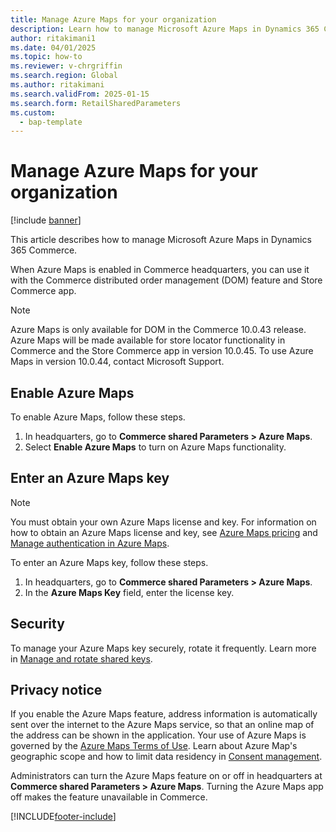 ```yaml
---
title: Manage Azure Maps for your organization
description: Learn how to manage Microsoft Azure Maps in Dynamics 365 Commerce.
author: ritakimani1
ms.date: 04/01/2025
ms.topic: how-to
ms.reviewer: v-chrgriffin
ms.search.region: Global
ms.author: ritakimani
ms.search.validFrom: 2025-01-15
ms.search.form: RetailSharedParameters
ms.custom: 
  - bap-template
---
```


# Manage Azure Maps for your organization

[!include [banner](../includes/banner.md)]

This article describes how to manage Microsoft Azure Maps in Dynamics 365 Commerce.

When Azure Maps is enabled in Commerce headquarters, you can use it with the Commerce distributed order management (DOM) feature and Store Commerce app.

> [!NOTE]
> Azure Maps is only available for DOM in the Commerce 10.0.43 release. Azure Maps will be made available for store locator functionality in Commerce and the Store Commerce app in version 10.0.45. To use Azure Maps in version 10.0.44, contact Microsoft Support.

## Enable Azure Maps

To enable Azure Maps, follow these steps.

1. In headquarters, go to **Commerce shared Parameters \> Azure Maps**.
1. Select **Enable Azure Maps** to turn on Azure Maps functionality.

## Enter an Azure Maps key

> [!NOTE]
> You must obtain your own Azure Maps license and key. For information on how to obtain an Azure Maps license and key, see [Azure Maps pricing](https://azure.microsoft.com/pricing/details/azure-maps/) and [Manage authentication in Azure Maps](/azure/azure-maps/how-to-manage-authentication).

To enter an Azure Maps key, follow these steps.

1. In headquarters, go to **Commerce shared Parameters \> Azure Maps**.
1. In the **Azure Maps Key** field, enter the license key.

## Security

To manage your Azure Maps key securely, rotate it frequently. Learn more in [Manage and rotate shared keys](/azure/azure-maps/how-to-manage-authentication#manage-and-rotate-shared-keys).

## Privacy notice

If you enable the Azure Maps feature, address information is automatically sent over the internet to the Azure Maps service, so that an online map of the address can be shown in the application. Your use of Azure Maps is governed by the [Azure Maps Terms of Use](https://azure.microsoft.com/support/legal/). Learn about Azure Map's geographic scope and how to limit data residency in [Consent management](/azure/azure-maps/consent-management).

Administrators can turn the Azure Maps feature on or off in headquarters at **Commerce shared Parameters \> Azure Maps**. Turning the Azure Maps app off makes the feature unavailable in Commerce.

[!INCLUDE[footer-include](../../includes/footer-banner.md)]
